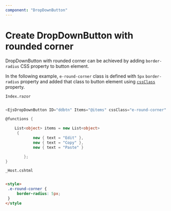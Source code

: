 ```yaml
---
component: "DropDownButton"
---
```


# Create DropDownButton with rounded corner

DropDownButton with rounded corner can be achieved by adding `border-radius` CSS property to button element.

In the following example, `e-round-corner` class is defined with `5px` `border-radius`
property and added that class to button element using
[`cssClass`](https://help.syncfusion.com/cr/cref_files/aspnetcore-blazor/Syncfusion.EJ2.RazorComponents~Syncfusion.EJ2.RazorComponents.SplitButtons.EjsDropDownButton~CssClass.html) property.

`Index.razor`

```csharp

<EjsDropDownButton ID="ddbtn" Items="@items" cssClass="e-round-corner" Content="Clipboard"></EjsDropDownButton>

@functions {

    List<object> items = new List<object>
     {
            new { text = "Edit" },
            new { text = "Copy" },
            new { text = "Paste" }

        };
}
  ```

  `_Host.cshtml`

   ```html

<style>
    .e-round-corner {
        border-radius: 5px;
    }
</style

  ```